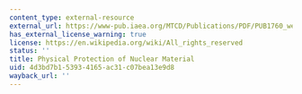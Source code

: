 ```yaml
---
content_type: external-resource
external_url: https://www-pub.iaea.org/MTCD/Publications/PDF/PUB1760_web.pdf
has_external_license_warning: true
license: https://en.wikipedia.org/wiki/All_rights_reserved
status: ''
title: Physical Protection of Nuclear Material
uid: 4d3bd7b1-5393-4165-ac31-c07bea13e9d8
wayback_url: ''
---
```

